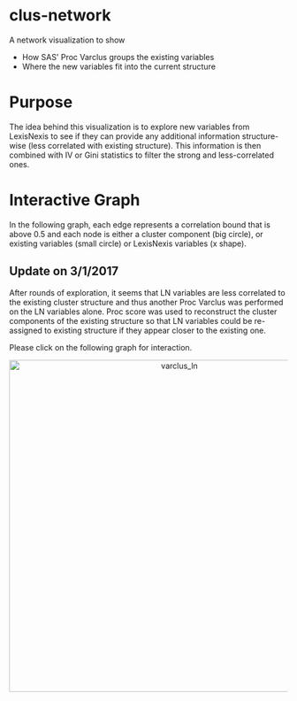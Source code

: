 # clus-network
A network visualization to show
* How SAS' Proc Varclus groups the existing variables 
* Where the new variables fit into the current structure

# Purpose
The idea behind this visualization is to explore new variables from LexisNexis to see if they can provide any additional information structure-wise (less correlated with existing structure). This information is then combined with IV or Gini statistics to filter the strong and less-correlated ones.

# Interactive Graph
In the following graph, each edge represents a correlation bound that is above 0.5 and each node is either a cluster component (big circle), or existing variables (small circle) or LexisNexis variables (x shape).

## Update on 3/1/2017
After rounds of exploration, it seems that LN variables are less correlated to the existing cluster structure and thus another Proc Varclus was performed on the LN variables alone. Proc score was used to reconstruct the cluster components of the existing structure so that LN variables could be re-assigned to existing structure if they appear closer to the existing one.

Please click on the following graph for interaction.

<div>
    <a href="https://plot.ly/~jingmin1987/4/?share_key=v9wwF4uxPf6TUU0C90Vcnm" target="_blank" title="varclus_ln" style="display: block; text-align: center;"><img src="https://plot.ly/~jingmin1987/4.png?share_key=v9wwF4uxPf6TUU0C90Vcnm" alt="varclus_ln" style="max-width: 100%;width: 600px;"  width="600" onerror="this.onerror=null;this.src='https://plot.ly/404.png';" /></a>
    <script data-plotly="jingmin1987:4" sharekey-plotly="v9wwF4uxPf6TUU0C90Vcnm" src="https://plot.ly/embed.js" async></script>
</div>

